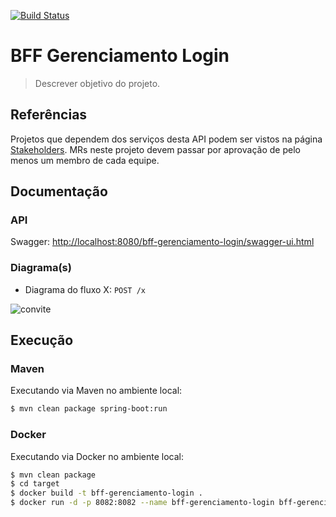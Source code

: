 [![Build Status](https://github.com/davidsbezerra/gerenciamento-login/badges/develop/pipeline.svg)](https://github.com/davidsbezerra/gerenciamento-login/pipelines) 

# BFF Gerenciamento Login

> Descrever objetivo do projeto.

## Referências

Projetos que dependem dos serviços desta API podem ser vistos na página [Stakeholders](https://github.com/davidsbezerra/gerenciamento-login/wikis/Stakeholders).
MRs neste projeto devem passar por aprovação de pelo menos um membro de cada equipe.

## Documentação

### API

Swagger: [http://localhost:8080/bff-gerenciamento-login/swagger-ui.html](http://localhost:8080/bff-gerenciamento-login/swagger-ui.html)

### Diagrama(s)

*  Diagrama do fluxo X: `POST /x`

![convite](Diagramas/post-x.png "Fluxo de X.")

## Execução

### Maven

Executando via Maven no ambiente local:

```sh
$ mvn clean package spring-boot:run
```

### Docker

Executando via Docker no ambiente local:

```sh
$ mvn clean package
$ cd target
$ docker build -t bff-gerenciamento-login .
$ docker run -d -p 8082:8082 --name bff-gerenciamento-login bff-gerenciamento-login
```


